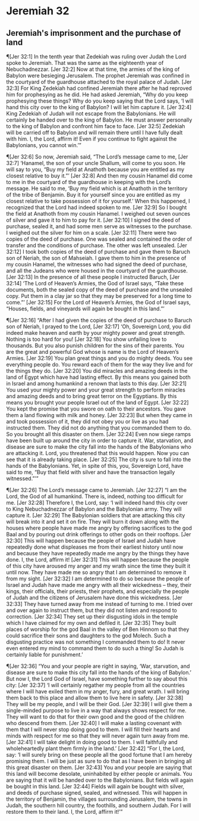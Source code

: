 # Jeremiah 32

## Jeremiah's imprisonment and the purchase of land
¶[Jer 32:1] In the tenth year that Zedekiah was ruling over Judah the Lord spoke to Jeremiah. That was the same as the eighteenth year of Nebuchadnezzar.
[Jer 32:2] Now at that time, the armies of the king of Babylon were besieging Jerusalem. The prophet Jeremiah was confined in the courtyard of the guardhouse attached to the royal palace of Judah.
[Jer 32:3] For King Zedekiah had confined Jeremiah there after he had reproved him for prophesying as he did. He had asked Jeremiah, “Why do you keep prophesying these things? Why do you keep saying that the Lord says, ‘I will hand this city over to the king of Babylon? I will let him capture it.
[Jer 32:4] King Zedekiah of Judah will not escape from the Babylonians. He will certainly be handed over to the king of Babylon. He must answer personally to the king of Babylon and confront him face to face.
[Jer 32:5] Zedekiah will be carried off to Babylon and will remain there until I have fully dealt with him. I, the Lord, affirm it! Even if you continue to fight against the Babylonians, you cannot win.’”

¶[Jer 32:6] So now, Jeremiah said, “The Lord’s message came to me,
[Jer 32:7] ‘Hanamel, the son of your uncle Shallum, will come to you soon. He will say to you, “Buy my field at Anathoth because you are entitled as my closest relative to buy it.”’
[Jer 32:8] And then my cousin Hanamel did come to me in the courtyard of the guardhouse in keeping with the Lord’s message. He said to me, ‘Buy my field which is at Anathoth in the territory of the tribe of Benjamin. Buy it for yourself since you are entitled as my closest relative to take possession of it for yourself.’ When this happened, I recognized that the Lord had indeed spoken to me.
[Jer 32:9] So I bought the field at Anathoth from my cousin Hanamel. I weighed out seven ounces of silver and gave it to him to pay for it.
[Jer 32:10] I signed the deed of purchase, sealed it, and had some men serve as witnesses to the purchase. I weighed out the silver for him on a scale.
[Jer 32:11] There were two copies of the deed of purchase. One was sealed and contained the order of transfer and the conditions of purchase. The other was left unsealed.
[Jer 32:12] I took both copies of the deed of purchase and gave them to Baruch son of Neriah, the son of Mahseiah. I gave them to him in the presence of my cousin Hanamel, the witnesses who had signed the deed of purchase, and all the Judeans who were housed in the courtyard of the guardhouse.
[Jer 32:13] In the presence of all these people I instructed Baruch,
[Jer 32:14] ‘The Lord of Heaven’s Armies, the God of Israel says, “Take these documents, both the sealed copy of the deed of purchase and the unsealed copy. Put them in a clay jar so that they may be preserved for a long time to come.”’
[Jer 32:15] For the Lord of Heaven’s Armies, the God of Israel says, “Houses, fields, and vineyards will again be bought in this land.”’

¶[Jer 32:16] “After I had given the copies of the deed of purchase to Baruch son of Neriah, I prayed to the Lord,
[Jer 32:17] ‘Oh, Sovereign Lord, you did indeed make heaven and earth by your mighty power and great strength. Nothing is too hard for you!
[Jer 32:18] You show unfailing love to thousands. But you also punish children for the sins of their parents. You are the great and powerful God whose is name is the Lord of Heaven’s Armies.
[Jer 32:19] You plan great things and you do mighty deeds. You see everything people do. You reward each of them for the way they live and for the things they do.
[Jer 32:20] You did miracles and amazing deeds in the land of Egypt which have had lasting effect. By this means you gained both in Israel and among humankind a renown that lasts to this day.
[Jer 32:21] You used your mighty power and your great strength to perform miracles and amazing deeds and to bring great terror on the Egyptians. By this means you brought your people Israel out of the land of Egypt.
[Jer 32:22] You kept the promise that you swore on oath to their ancestors. You gave them a land flowing with milk and honey.
[Jer 32:23] But when they came in and took possession of it, they did not obey you or live as you had instructed them. They did not do anything that you commanded them to do. So you brought all this disaster on them.
[Jer 32:24] Even now siege ramps have been built up around the city in order to capture it. War, starvation, and disease are sure to make the city fall into the hands of the Babylonians who are attacking it. Lord, you threatened that this would happen. Now you can see that it is already taking place.
[Jer 32:25] The city is sure to fall into the hands of the Babylonians. Yet, in spite of this, you, Sovereign Lord, have said to me, “Buy that field with silver and have the transaction legally witnessed.”’”

¶[Jer 32:26] The Lord’s message came to Jeremiah.
[Jer 32:27] “I am the Lord, the God of all humankind. There is, indeed, nothing too difficult for me.
[Jer 32:28] Therefore I, the Lord, say: ‘I will indeed hand this city over to King Nebuchadnezzar of Babylon and the Babylonian army. They will capture it.
[Jer 32:29] The Babylonian soldiers that are attacking this city will break into it and set it on fire. They will burn it down along with the houses where people have made me angry by offering sacrifices to the god Baal and by pouring out drink offerings to other gods on their rooftops.
[Jer 32:30] This will happen because the people of Israel and Judah have repeatedly done what displeases me from their earliest history until now and because they have repeatedly made me angry by the things they have done. I, the Lord, affirm it!
[Jer 32:31] This will happen because the people of this city have aroused my anger and my wrath since the time they built it until now. They have made me so angry that I am determined to remove it from my sight.
[Jer 32:32] I am determined to do so because the people of Israel and Judah have made me angry with all their wickedness – they, their kings, their officials, their priests, their prophets, and especially the people of Judah and the citizens of Jerusalem have done this wickedness.
[Jer 32:33] They have turned away from me instead of turning to me. I tried over and over again to instruct them, but they did not listen and respond to correction.
[Jer 32:34] They set up their disgusting idols in the temple which I have claimed for my own and defiled it.
[Jer 32:35] They built places of worship for the god Baal in the valley of Ben Hinnom so that they could sacrifice their sons and daughters to the god Molech. Such a disgusting practice was not something I commanded them to do! It never even entered my mind to command them to do such a thing! So Judah is certainly liable for punishment.’

¶[Jer 32:36] “You and your people are right in saying, ‘War, starvation, and disease are sure to make this city fall into the hands of the king of Babylon.’ But now I, the Lord God of Israel, have something further to say about this city:
[Jer 32:37] ‘I will certainly regather my people from all the countries where I will have exiled them in my anger, fury, and great wrath. I will bring them back to this place and allow them to live here in safety.
[Jer 32:38] They will be my people, and I will be their God.
[Jer 32:39] I will give them a single-minded purpose to live in a way that always shows respect for me. They will want to do that for their own good and the good of the children who descend from them.
[Jer 32:40] I will make a lasting covenant with them that I will never stop doing good to them. I will fill their hearts and minds with respect for me so that they will never again turn away from me.
[Jer 32:41] I will take delight in doing good to them. I will faithfully and wholeheartedly plant them firmly in the land.’
[Jer 32:42] “For I, the Lord, say: ‘I will surely bring on these people all the good fortune that I am hereby promising them. I will be just as sure to do that as I have been in bringing all this great disaster on them.
[Jer 32:43] You and your people are saying that this land will become desolate, uninhabited by either people or animals. You are saying that it will be handed over to the Babylonians. But fields will again be bought in this land.
[Jer 32:44] Fields will again be bought with silver, and deeds of purchase signed, sealed, and witnessed. This will happen in the territory of Benjamin, the villages surrounding Jerusalem, the towns in Judah, the southern hill country, the foothills, and southern Judah. For I will restore them to their land. I, the Lord, affirm it!’”
